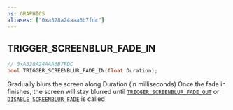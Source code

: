 ```yaml
---
ns: GRAPHICS
aliases: ["0xa328a24aaa6b7fdc"]
---
```

## TRIGGER_SCREENBLUR_FADE_IN

```c
// 0xA328A24AAA6B7FDC
bool TRIGGER_SCREENBLUR_FADE_IN(float Duration);
```

Gradually blurs the screen along Duration (in milliseconds) Once the fade in finishes, the screen will stay blurred until [`TRIGGER_SCREENBLUR_FADE_OUT`](#_0xEFACC8AEF94430D5) or [`DISABLE_SCREENBLUR_FADE`](#_0xDE81239437E8C5A8) is called

